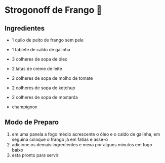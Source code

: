 # Strogonoff de Frango :chicken:

## Ingredientes

* 1 quilo de peito de frango sem pele

* 1 tablete de caldo de galinha

* 3 colheres de sopa de óleo

* 2 latas de creme de leite

* 2 colheres de sopa de molho de tomate

* 2 colheres de sopa de ketchup

* 2 colheres de sopa de mostarda

* champignon

## Modo de Preparo

1. em uma panela a fogo médio acrescente o óleo e o caldo de galinha, em seguina coloque o frango já em fatias e asse-o 
2. adicione os demais ingredientes e mexa por alguns minutos em fogo baixo
3. esta pronto para servir



